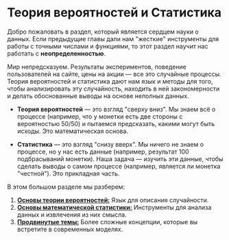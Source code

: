 # Теория вероятностей и Статистика

Добро пожаловать в раздел, который является сердцем науки о данных. Если предыдущие главы дали нам "жесткие" инструменты для работы с точными числами и функциями, то этот раздел научит нас работать с **неопределенностью**.

Мир непредсказуем. Результаты экспериментов, поведение пользователей на сайте, цены на акции — все это случайные процессы. Теория вероятностей и статистика дают нам язык и методы для того, чтобы анализировать эту случайность, находить в ней закономерности и делать обоснованные выводы на основе неполных данных.

*   **Теория вероятностей** — это взгляд "сверху вниз". Мы знаем всё о процессе (например, что у монетки есть две стороны с вероятностью 50/50) и пытаемся предсказать, какими могут быть исходы. Это математическая основа.

*   **Статистика** — это взгляд "снизу вверх". Мы ничего не знаем о процессе, но у нас есть данные (например, результат 100 подбрасываний монетки). Наша задача — изучить эти данные, чтобы сделать выводы о самом процессе (например, является ли монетка "честной"). Это прикладная часть.

В этом большом разделе мы разберем:
1.  [**Основы теории вероятностей:**](probability-theory.ipynb) Язык для описания случайности.
2.  [**Основы математической статистики:**](statistics.md) Инструменты для анализа данных и извлечения из них смысла.
3.  [**Продвинутые темы:**](advanced.md) Более сложные концепции, которые вы встретите в современных моделях.